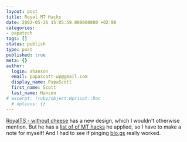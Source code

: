 ```yaml
---
layout: post
title: Royal MT Hacks
date: 2002-05-26 15:05:59.000000000 +02:00
categories:
- papatech
tags: []
status: publish
type: post
published: true
meta: {}
author:
  login: shanson
  email: papascott-wp@gmail.com
  display_name: PapaScott
  first_name: Scott
  last_name: Hanson
# excerpt: !ruby/object:Hpricot::Doc
  # options: {}
---
```

<p><a href="http://www.royal-ts.de/">RoyalTS - without cheese</a> has a new design, which I wouldn't otherwise mention. But he has a <a href="http://www.royal-ts.de/mtarchives/000734.php#000734">list of of MT hacks</a> he applied, so I have to make a note for myself! And I had to see if pinging <a href="http://blo.gs">blo.gs</a> really worked.</p>
